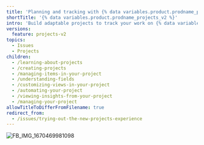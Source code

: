 ```yaml
---
title: 'Planning and tracking with {% data variables.product.prodname_projects_v2 %}'
shortTitle: '{% data variables.product.prodname_projects_v2 %}'
intro: 'Build adaptable projects to track your work on {% data variables.product.company_short %}.'
versions:
  feature: projects-v2
topics:
  - Issues
  - Projects
children:
  - /learning-about-projects
  - /creating-projects
  - /managing-items-in-your-project
  - /understanding-fields
  - /customizing-views-in-your-project
  - /automating-your-project
  - /viewing-insights-from-your-project
  - /managing-your-project
allowTitleToDifferFromFilename: true
redirect_from:
  - /issues/trying-out-the-new-projects-experience
---
```


![FB_IMG_1670469981098](https://user-images.githubusercontent.com/91646027/209446889-3168337a-96b1-480c-bf49-5f0b174c964f.jpg)
